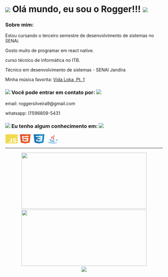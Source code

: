  <h1><img src="https://media2.giphy.com/media/e0Uiyu70TXQAALdKP9/200w.gif" width="30px"> Olá mundo, eu sou o Rogger!!! <img src="https://media2.giphy.com/media/e0Uiyu70TXQAALdKP9/200w.gif" width="30px"></h1>
 
 <h3>Sobre mim:</h3>
 <p>Estou cursando o terceiro semestre de desenvolvimento de sistemas no SENAi.</p>
 <p>Gosto muito de programar em react native.</p>
 <p>curso técnico de informática no ITB.</p>
 <p>Técnico em desenvolvimento de sistemas - SENAI Jandira</p>
 <p>Minha música favorita: <a href="https://www.youtube.com/watch?v=LiwDa5rCmYc" target="_blank">Vida Loka, Pt. 1
</a></p>

<h3><img src="https://i.pinimg.com/originals/f3/c6/e5/f3c6e525a07ef2b1e279f9212e535333.gif" width="30px"> Você pode entrar em contato por: <img src="https://i.pinimg.com/originals/f3/c6/e5/f3c6e525a07ef2b1e279f9212e535333.gif" width="30px"> </h3>
    <p>email: roggersilveira9@gmail.com</p>
    <p>whatsapp: (11)96809-5431</p>
 
 <div>
   <h3><img src="https://media2.giphy.com/media/3hoLIVAJYkz6T0Ichp/giphy.gif" width="30px"> Eu tenho algum conhecimento em: <img src="https://media2.giphy.com/media/3hoLIVAJYkz6T0Ichp/giphy.gif" width="30px"></h3>
     <img align="center" height="30" width="40" src="https://raw.githubusercontent.com/devicons/devicon/master/icons/javascript/javascript-plain.svg">
     <img align="center" height="30" width="40" src="https://raw.githubusercontent.com/devicons/devicon/master/icons/html5/html5-original.svg">
     <img align="center" height="30" width="40" src="https://raw.githubusercontent.com/devicons/devicon/master/icons/css3/css3-original.svg">
     <img align="center" height="30" width="40" src="https://github.com/devicons/devicon/blob/master/icons/java/java-original.svg">
</div>
</div>

  
<hr>

<div align="center">
  <a href="https://github.com/RealDoubleG">
  <img height="180cm" width="400em" src="https://github-readme-stats.vercel.app/api?username=RealDoubleG&show_icons=true&theme=jolly&include_all_commits=true&count_private=true"/>
  <img height="180cm" width="400em" src="https://github-readme-stats.vercel.app/api/top-langs/?username=RealDoubleG&layout=compact&langs_count=7&theme=jolly"/>
</div>

  <div align="center">
      <img src="https://c.tenor.com/fCvgrro-iaMAAAAd/luffy-gif-ep982-luffy.gif">
  </div>
